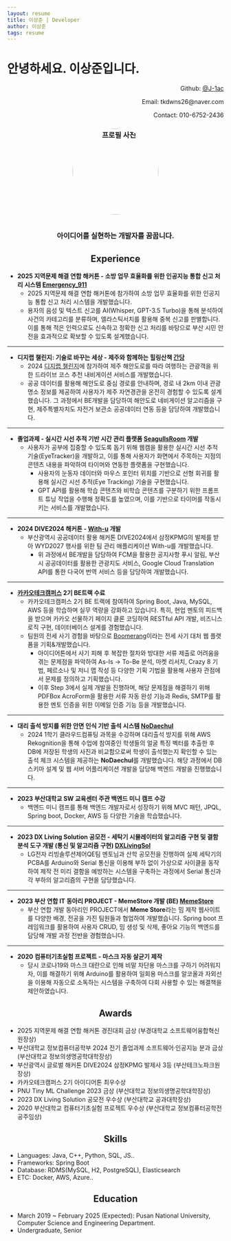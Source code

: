 ```yaml
---
layout: resume
title: 이상준 | Developer
author: 이상준
tags: resume
---
```


# 안녕하세요. 이상준입니다.
<p style="text-align: right;">Github: <a href="https://github.com/J-1ac">@J-1ac</a></p>
<p style="text-align: right;">Email: tkdwns26@naver.com</p>
<p style="text-align: right;">Contact: 010-6752-2436</p>

<h3 style="text-align: center;">
  <img src="https://avatars.githubusercontent.com/u/55781137?v=4" alt="프로필 사진" style="width: 200px; height: 200px; object-fit: cover; border-radius: 50%;"><br><br>
  <p style="bold">아이디어를 실현하는 개발자를 꿈꿉니다.</p>
</h3>


<h2 style="text-align: center;">
  <b>Experience</b><br>
</h2>

- **2025 지역문제 해결 연합 해커톤 - 소방 업무 효율화를 위한 인공지능 통합 신고 처리 시스템 [Emergency_911](https://github.com/Diving-Seagull/Emergency_911)**
  - 2025 지역문제 해결 연합 해커톤에 참가하여 소방 업무 효율화를 위한 인공지능 통합 신고 처리 시스템을 개발했습니다.
  - 용자의 음성 및 텍스트 신고를 AI(Whisper, GPT-3.5 Turbo)을 통해 분석하여 사건의 카테고리를 분류하며, 엘라스틱서치를 활용해 중복 신고를 판별합니다. 이를 통해 적은 인력으로도 신속하고 정확한 신고 처리를 바탕으로 부산 시민 안전을 효과적으로 확보할 수 있도록 설계했습니다.

---

- **디지랩 챌린지: 기술로 바꾸는 세상 - 제주와 함께하는 힐링산책 [간당](https://github.com/Diving-Seagull/gandang)**
  - 2024 [디지랩 챌린지](https://digilab-hackathon.com/)에 참가하여 제주 해안도로를 따라 여행하는 관광객을 위한 드라이브 코스 추천 내비게이션 서비스를 개발했습니다.
  - 공공 데이터를 활용해 해안도로 중심 경로를 안내하며, 경로 내 2km 이내 관광 명소 정보를 제공하여 사용자가 제주 자연경관을 온전히 경험할 수 있도록 설계했습니다. 그 과정에서 BE개발을 담당하여 해안도로 네비게이션 알고리즘을 구현, 제주특별자치도 자전거 보관소 공공데이터 연동 등을 담당하여 개발했습니다.

---

- **졸업과제 - 실시간 시선 추적 기반 시간 관리 플랫폼 [SeagullsRoom](https://github.com/new3seagull/SeagullsRoom) 개발**
  - 사용자가 공부에 집중할 수 있도록 돕기 위해 웹캠을 활용한 실시간 시선 추적 기술(EyeTracker)을 개발하고, 이를 통해 사용자가 화면에서 주목하는 지점의 콘텐츠 내용을 파악하여 타이머와 연동한 플랫폼을 구현했습니다.
    - 사용자의 눈동자 데이터와 마우스 포인터 위치를 기반으로 선형 회귀를 활용해 실시간 시선 추적(Eye Tracking) 기술을 구현했습니다.
    - GPT API를 활용해 학습 콘텐츠와 비학습 콘텐츠를 구분하기 위한 프롬프트 튜닝 작업을 수행해 정확도를 높였으며, 이를 기반으로 타이머를 작동시키는 서비스를 개발했습니다.

---

- **2024 DIVE2024 해커톤 - [With-u](https://github.com/Diving-Seagull/With-u) 개발**
  - 부산광역시 공공데이터 활용 해커톤 DIVE2024에서 삼정KPMG의 발제를 받아 WYD2027 행사를 위한 팀 관리 애플리케이션 With-u를 개발했습니다.
    - 위 과정에서 BE개발을 담당하여 FCM을 활용한 공지사항 푸시 알림, 부산시 공공데이터를 활용한 관광지도 서비스, Google Cloud Translation API를 통한 다국어 번역 서비스 등을 담당하여 개발했습니다.

---

- **[카카오테크캠퍼스](https://www.kakaotechcampus.com/kakaotech/about/list.do) 2기 BE트랙 수료**
  - 카카오테크캠퍼스 2기 BE 트랙에 참여하여 Spring Boot, Java, MySQL, AWS 등을 학습하며 실무 역량을 강화하고 있습니다. 특히, 현업 멘토의 피드백을 받으며 카카오 선물하기 페이지 클론 코딩하여 RESTful API 개발, 비즈니스 로직 구현, 데이터베이스 설계를 경험했습니다.
  - 팀원의 전세 사기 경험을 바탕으로 [Boomerang](https://github.com/kakao-tech-campus-2nd-step3/Team11_BE)이라는 전세 사기 대처 웹 플랫폼을 기획&개발했습니다.
    - 아이디어톤에서 사기 피해 후 복잡한 절차와 방대한 서류 제출로 어려움을 겪는 문제점을 파악하여 As-Is -> To-Be 분석, 마켓 리서치, Crazy 8 기법, 페르소나 및 저니 맵 작성 등 다양한 기획 기법을 활용해 사용자 관점에서 문제를 정의하고 기획했습니다.
    - 이후 Step 3에서 실제 개발을 진행하며, 해당 문제점을 해결하기 위해 PDFBox AcroForm을 활용한 서류 자동 완성 기능과 Redis, SMTP를 활용한 멘토 인증을 위한 이메일 인증 기능 등을 개발했습니다.

---

- **대리 출석 방지를 위한 안면 인식 기반 출석 시스템 [NoDaechul](https://github.com/hunsy9/NoDaechul)**
  - 2024 1학기 클라우드컴퓨팅 과목을 수강하며 대리출석 방지를 위해 AWS Rekognition을 통해 수업에 참여중인 학생들의 얼굴 특징 벡터를 추출한 후 DB에 저장된 학생의 사진과 비교함으로써 학생이 출석했는지 확인할 수 있는 출석 체크 시스템을 제공하는 **NoDaechul**를 개발했습니다. 해당 과정에서 DB 스키마 설계 및 웹 서버 어플리케이션 개발을 담당해 백엔드 개발을 진행했습니다.

---

- **2023 부산대학교 SW 교육센터 주관 백엔드 미니 캠프 수강**
  - 백엔드 미니 캠프를 통해 백엔드 개발자로서 성장하기 위해 MVC 패턴, JPQL, Spring boot, Docker, AWS 등 다양한 기술을 학습했습니다.

---

- **2023 DX Living Solution 공모전 - 세탁기 시뮬레이터의 알고리즘 구현 및 결함 분석 도구 개발 (통신 및 알고리즘 구현) [DXLivingSol](https://github.com/J-1ac/DXLivingSol)**
  - LG전자 리빙솔루션제어QE팀 멘토님과 산학 공모전을 진행하여 실제 세탁기의 PCBA를 Arduino와 Serial 통신을 이용해 부하 없이 가상으로 사이클을 동작하여 제작 전 미리 결함을 예방하는 시스템을 구축하는 과정에서 Serial 통신과 각 부하의 알고리즘의 구현을 담당했습니다. 

---

- **2023 부산 연합 IT 동아리 PROJECT - MemeStore 개발 (BE) [MemeStore](https://github.com/WebPHub/MemeStore)** 
  - 부산 연합 개발 동아리인 PROJECT에서 **Meme Store**라는 밈 제작 웹사이트를 다양한 배경, 전공을 가진 팀원들과 협업하여 개발했습니다. Spring boot 프레임워크를 활용하여 사용자 CRUD, 밈 생성 및 삭제, 좋아요 기능의 백엔드를 담당해 개발 과정 전반을 경험했습니다.

---

- **2020 컴퓨터기초실험 프로젝트 - 마스크 자동 살균기 제작**
  - 당시 코로나19와 마스크 대란으로 인해 비말 차단용 마스크를 구하기 어려워지자, 이를 해결하기 위해 Arduino를 활용하여 일회용 마스크를 알코올과 자외선을 이용해 자동으로 소독하는 시스템을 구축하여 다회 사용할 수 있는 해결책을 제안하였습니다.

<h2 style="text-align: center;">
  <b>Awards</b><br>
</h2>

- 2025 지역문제 해결 연합 해커톤 경진대회 금상 (부경대학교 소프트웨어융합혁신원장상)
- 부산대학교 정보컴퓨터공학부 2024 전기 졸업과제 소프트웨어·인공지능 분과 금상 (부산대학교 정보의생명공학대학장상)
- 부산광역시 글로벌 해커톤 DIVE2024 삼정KPMG 발제사 3등 (부산테크노파크원장상)
- 카카오테크캠퍼스 2기 아이디어톤 최우수상
- PNU Tiny ML Challenge 2023 금상 (부산대학교 정보의생명공학대학장상)
- 2023 DX Living Solution 공모전 우수상 (부산대학교 공과대학장상)
- 2020 부산대학교 컴퓨터기초실험 프로젝트 우수상 (부산대학교 정보컴퓨터공학전공주임상)

<h2 style="text-align: center;">
  <b>Skills</b><br>
</h2>

- Languages: Java, C++, Python, SQL, JS..
- Frameworks: Spring Boot
- Database: RDMS(MySQL, H2, PostgreSQL), Elasticsearch
- ETC: Docker, AWS, Azure..

<h2 style="text-align: center;">
  <b>Education</b><br>
</h2>

- March 2019 ~ February 2025 (Expected): Pusan National University, Computer Science and Engineering Department. 
- Undergraduate, Senior
